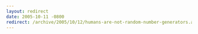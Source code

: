 ```yaml
---
layout: redirect
date: 2005-10-11 -0800
redirect: /archive/2005/10/12/humans-are-not-random-number-generators.aspx/
---
```

